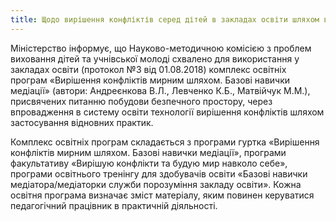 ```yaml
---
title: Щодо вирішення конфліктів серед дітей в закладах освіти шляхом впровадження медіації
---
```


Міністерство інформує, що Науково-методичною комісією з проблем виховання дітей та учнівської молоді схвалено для використання у закладах освіти (протокол №3 від 01.08.2018) комплекс освітніх програм «Вирішення конфліктів мирним шляхом. Базові навички медіації» (автори: Андреєнкова В.Л., Левченко К.Б., Матвійчук М.М.), присвячених питанню побудови безпечного простору, через впровадження в систему освіти технології вирішення конфліктів шляхом застосування відновних практик.

Комплекс освітніх програм складається з програми гуртка «Вирішення конфліктів мирним шляхом. Базові навички медіації», програми факультативу «Вирішую конфлікти та будую мир навколо себе», програми освітнього тренінгу для здобувачів освіти «Базові навички медіатора/медіаторки служби порозуміння закладу освіти». Кожна освітня програма визначає зміст матеріалу, яким повинен керуватися педагогічний працівник в практичній діяльності.